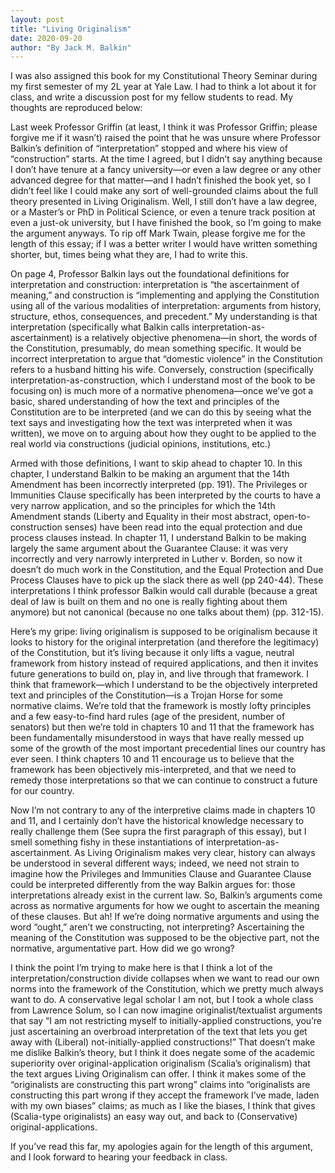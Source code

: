 ```yaml
---
layout: post
title: "Living Originalism"
date: 2020-09-20
author: "By Jack M. Balkin"
---
```


I was also assigned this book for my Constitutional Theory Seminar during my first semester of my 2L year at Yale Law. I had to think a lot about it for class, and write a discussion post for my fellow students to read. My thoughts are reproduced below: 

Last week Professor Griffin (at least, I think it was Professor Griffin; please forgive me if it wasn’t) raised the point that he was unsure where Professor Balkin’s definition of “interpretation” stopped and where his view of “construction” starts. At the time I agreed, but I didn’t say anything because I don’t have tenure at a fancy university—or even a law degree or any other advanced degree for that matter—and I hadn’t finished the book yet, so I didn’t feel like I could make any sort of well-grounded claims about the full theory presented in Living Originalism. Well, I still don’t have a law degree, or a Master’s or PhD in Political Science, or even a tenure track position at even a just-ok university, but I have finished the book, so I’m going to make the argument anyways. To rip off Mark Twain, please forgive me for the length of this essay; if I was a better writer I would have written something shorter, but, times being what they are, I had to write this.

On page 4, Professor Balkin lays out the foundational definitions for interpretation and construction: interpretation is “the ascertainment of meaning,” and construction is “implementing and applying the Constitution using all of the various modalities of interpretation: arguments from history, structure, ethos, consequences, and precedent.” My understanding is that interpretation (specifically what Balkin calls interpretation-as-ascertainment) is a relatively objective phenomena—in short, the words of the Constitution, presumably, do mean something specific. It would be incorrect interpretation to argue that “domestic violence” in the Constitution refers to a husband hitting his wife. Conversely, construction (specifically interpretation-as-construction, which I understand most of the book to be focusing on) is much more of a normative phenomena—once we’ve got a basic, shared understanding of how the text and principles of the Constitution are to be interpreted (and we can do this by seeing what the text says and investigating how the text was interpreted when it was written), we move on to arguing about how they ought to be applied to the real world via constructions (judicial opinions, institutions, etc.)

Armed with those definitions, I want to skip ahead to chapter 10. In this chapter, I understand Balkin to be making an argument that the 14th Amendment has been incorrectly interpreted (pp. 191). The Privileges or Immunities Clause specifically has been interpreted by the courts to have a very narrow application, and so the principles for which the 14th Amendment stands (Liberty and Equality in their most abstract, open-to-construction senses) have been read into the equal protection and due process clauses instead. In chapter 11, I understand Balkin to be making largely the same argument about the Guarantee Clause: it was very incorrectly and very narrowly interpreted in Luther v. Borden, so now it doesn’t do much work in the Constitution, and the Equal Protection and Due Process Clauses have to pick up the slack there as well (pp 240-44). These interpretations I think professor Balkin would call durable (because a great deal of law is built on them and no one is really fighting about them anymore) but not canonical (because no one talks about them) (pp. 312-15).

Here’s my gripe: living originalism is supposed to be originalism because it looks to history for the original interpretation (and therefore the legitimacy) of the Constitution, but it’s living because it only lifts a vague, neutral framework from history instead of required applications, and then it invites future generations to build on, play in, and live through that framework. I think that framework—which I understand to be the objectively interpreted text and principles of the Constitution—is a Trojan Horse for some normative claims. We’re told that the framework is mostly lofty principles and a few easy-to-find hard rules (age of the president, number of senators) but then we’re told in chapters 10 and 11 that the framework has been fundamentally misunderstood in ways that have really messed up some of the growth of the most important precedential lines our country has ever seen. I think chapters 10 and 11 encourage us to believe that the framework has been objectively mis-interpreted, and that we need to remedy those interpretations so that we can continue to construct a future for our country.

Now I’m not contrary to any of the interpretive claims made in chapters 10 and 11, and I certainly don’t have the historical knowledge necessary to really challenge them (See supra the first paragraph of this essay), but I smell something fishy in these instantiations of interpretation-as-ascertainment. As Living Originalism makes very clear, history can always be understood in several different ways; indeed, we need not strain to imagine how the Privileges and Immunities Clause and Guarantee Clause could be interpreted differently from the way Balkin argues for: those interpretations already exist in the current law. So, Balkin’s arguments come across as normative arguments for how we ought to ascertain the meaning of these clauses. But ah! If we’re doing normative arguments and using the word “ought,” aren’t we constructing, not interpreting? Ascertaining the meaning of the Constitution was supposed to be the objective part, not the normative, argumentative part. How did we go wrong?

I think the point I’m trying to make here is that I think a lot of the interpretation/construction divide collapses when we want to read our own norms into the framework of the Constitution, which we pretty much always want to do. A conservative legal scholar I am not, but I took a whole class from Lawrence Solum, so I can now imagine originalist/textualist arguments that say “I am not restricting myself to initially-applied constructions, you’re just ascertaining an overbroad interpretation of the text that lets you get away with (Liberal) not-initially-applied constructions!” That doesn’t make me dislike Balkin’s theory, but I think it does negate some of the academic superiority over original-application originalism (Scalia’s originalism) that the text argues Living Originalism can offer. I think it makes some of the “originalists are constructing this part wrong” claims into “originalists are constructing this part wrong if they accept the framework I’ve made, laden with my own biases” claims; as much as I like the biases, I think that gives (Scalia-type originalists) an easy way out, and back to (Conservative) original-applications.

If you’ve read this far, my apologies again for the length of this argument, and I look forward to hearing your feedback in class.   